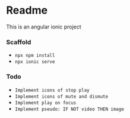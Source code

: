# Readme

This is an angular ionic project

### Scaffold

- `npx npm install`
- `npx ionic serve`

### Todo
- `Implement icons of stop play `
- `Implement icons of mute and dismute`
- `Implement play on focus`
- `Implement pseudo: IF NOT video THEN image`